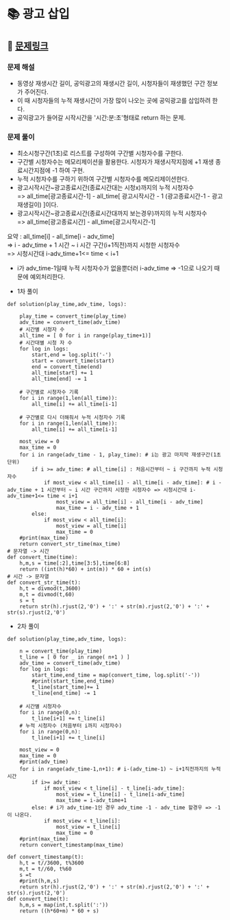
# 📚 광고 삽입

## 📌 [문제링크](https://school.programmers.co.kr/learn/courses/30/lessons/72414)

### 문제 해설

- 동영상 재생시간 길이, 공익광고의 재생시간 길이, 시청자들이 재생했던 구간 정보가 주어진다.
- 이 때 시청자들의 누적 재생시간이 가장 많이 나오는 곳에 공익광고를 삽입하려 한다.
- 공익광고가 들어갈 시작시간을 '시간:분:초'형태로 return 하는 문제.

### 문제 풀이

- 최소시청구간(1초)로 리스트를 구성하여 구간별 시청자수를 구한다.
- 구간별 시청자수는 메모리제이션을 활용한다. 시청자가 재생시작지점에 +1 재생 종료시간지점에 -1 하여 구현.
- 누적 시청자수를 구하기 위하여 구간별 시청자수를 메모리제이션한다.
- 광고시작시간~광고종료시간(종료시간대는 시청x)까지의 누적 시청자수  
=> all_time\[광고종료시간-1] - all_time\[ 광고시작시간 - 1 (광고종료시간-1 - 광고 재생길이) ]이다.
- 광고시작시간~광고종료시간(종료시간대까지 보는경우)까지의 누적 시청자수  
=> all_time\[광고종료시간] - all_time\[광고시작시간-1]

요약 : all_time\[i] - all_time\[i - adv_time]  
=> i - adv_time + 1 시간 ~ i 시간 구간(i+1직전)까지 시청한 시청자수  
=> 시청시간대 i-adv_time+1<= time < i+1

- i가 adv_time-1일때 누적 시청자수가 없을뿐더러 i-adv_time => -1으로 나오기 때문에 예외처리한다.

- 1차 풀이

```
def solution(play_time,adv_time, logs):

    play_time = convert_time(play_time)
    adv_time = convert_time(adv_time)
    # 시간별 시청자 수
    all_time = [ 0 for i in range(play_time+1)]
    # 시간대별 시청 자 수
    for log in logs:
        start,end = log.split('-')
        start = convert_time(start)
        end = convert_time(end)
        all_time[start] += 1
        all_time[end] -= 1
    
    # 구간별로 시청자수 기록
    for i in range(1,len(all_time)):
        all_time[i] += all_time[i-1]
    
    # 구간별로 다시 더해줘서 누적 시청자수 기록
    for i in range(1,len(all_time)):
        all_time[i] += all_time[i-1]
    
    most_view = 0
    max_time = 0
    for i in range(adv_time - 1, play_time): # i는 광고 마지막 재생구간(1초 단위)
        if i >= adv_time: # all_time[i] : 처음시간부터 ~ i 구간까지 누적 시청자수
            if most_view < all_time[i] - all_time[i - adv_time]: # i - adv_time + 1 시간부터 ~ i 시간 구간까지 시청한 시청자수 => 시청시간대 i-adv_time+1<= time < i+1
                most_view = all_time[i] - all_time[i - adv_time]
                max_time = i - adv_time + 1
        else:
            if most_view < all_time[i]:
                most_view = all_time[i]
                max_time = 0
    #print(max_time)        
    return convert_str_time(max_time)
# 문자열 -> 시간
def convert_time(time):
    h,m,s = time[:2],time[3:5],time[6:8]
    return ((int(h)*60) + int(m)) * 60 + int(s)     
# 시간 -> 문자열
def convert_str_time(t):
    h,t = divmod(t,3600)
    m,t = divmod(t,60)
    s = t
    return str(h).rjust(2,'0') + ':' + str(m).rjust(2,'0') + ':' + str(s).rjust(2,'0')
```

- 2차 풀이

```
def solution(play_time,adv_time, logs):
    
    n = convert_time(play_time)
    t_line = [ 0 for _ in range( n+1 ) ]
    adv_time = convert_time(adv_time)
    for log in logs:
        start_time,end_time = map(convert_time, log.split('-'))
        #print(start_time,end_time)
        t_line[start_time]+= 1
        t_line[end_time] -= 1
    
    # 시간별 시청자수
    for i in range(0,n):
        t_line[i+1] += t_line[i]
    # 누적 시청자수 (처음부터 i까지 시청자수)
    for i in range(0,n):
        t_line[i+1] += t_line[i]
    
    most_view = 0
    max_time = 0
    #print(adv_time)
    for i in range(adv_time-1,n+1): # i-(adv_time-1) ~ i+1직전까지의 누적시간
        if i>= adv_time:
            if most_view < t_line[i] - t_line[i-adv_time]:
                most_view = t_line[i] - t_line[i-adv_time]
                max_time = i-adv_time+1
        else: # i가 adv_time-1인 경우 adv_time -1 - adv_time 할경우 => -1이 나온다.
            if most_view < t_line[i]:
                most_view = t_line[i]
                max_time = 0
    #print(max_time)
    return convert_timestamp(max_time)
    
def convert_timestamp(t):
    h,t = t//3600, t%3600
    m,t = t//60, t%60
    s =t
    #print(h,m,s)
    return str(h).rjust(2,'0') + ':' + str(m).rjust(2,'0') + ':' + str(s).rjust(2,'0') 
def convert_time(t):
    h,m,s = map(int,t.split(':'))
    return ((h*60+m) * 60 + s)
```

